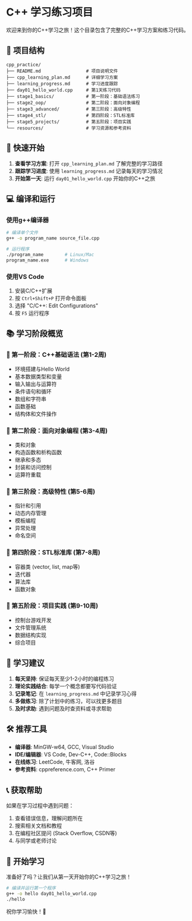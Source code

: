 # C++ 学习练习项目

欢迎来到你的C++学习之旅！这个目录包含了完整的C++学习方案和练习代码。

## 📁 项目结构

```
cpp_practice/
├── README.md                 # 项目说明文件
├── cpp_learning_plan.md      # 详细学习方案
├── learning_progress.md      # 学习进度跟踪
├── day01_hello_world.cpp     # 第1天练习代码
├── stage1_basics/            # 第一阶段：基础语法练习
├── stage2_oop/               # 第二阶段：面向对象编程
├── stage3_advanced/          # 第三阶段：高级特性
├── stage4_stl/               # 第四阶段：STL标准库
├── stage5_projects/          # 第五阶段：项目实践
└── resources/                # 学习资源和参考资料
```

## 🚀 快速开始

1. **查看学习方案**: 打开 `cpp_learning_plan.md` 了解完整的学习路径
2. **跟踪学习进度**: 使用 `learning_progress.md` 记录每天的学习情况
3. **开始第一天**: 运行 `day01_hello_world.cpp` 开始你的C++之旅

## 💻 编译和运行

### 使用g++编译器
```bash
# 编译单个文件
g++ -o program_name source_file.cpp

# 运行程序
./program_name        # Linux/Mac
program_name.exe      # Windows
```

### 使用VS Code
1. 安装C/C++扩展
2. 按 `Ctrl+Shift+P` 打开命令面板
3. 选择 "C/C++: Edit Configurations"
4. 按 `F5` 运行程序

## 📚 学习阶段概览

### 🎯 第一阶段：C++基础语法 (第1-2周)
- 环境搭建与Hello World
- 基本数据类型和变量
- 输入输出与运算符
- 条件语句和循环
- 数组和字符串
- 函数基础
- 结构体和文件操作

### 🎯 第二阶段：面向对象编程 (第3-4周)
- 类和对象
- 构造函数和析构函数
- 继承和多态
- 封装和访问控制
- 运算符重载

### 🎯 第三阶段：高级特性 (第5-6周)
- 指针和引用
- 动态内存管理
- 模板编程
- 异常处理
- 命名空间

### 🎯 第四阶段：STL标准库 (第7-8周)
- 容器类 (vector, list, map等)
- 迭代器
- 算法库
- 函数对象

### 🎯 第五阶段：项目实践 (第9-10周)
- 控制台游戏开发
- 文件管理系统
- 数据结构实现
- 综合项目

## 📝 学习建议

1. **每天坚持**: 保证每天至少1-2小时的编程练习
2. **理论实践结合**: 每学一个概念都要写代码验证
3. **记录笔记**: 在 `learning_progress.md` 中记录学习心得
4. **多做练习**: 除了计划中的练习，可以找更多题目
5. **及时求助**: 遇到问题及时查资料或寻求帮助

## 🛠️ 推荐工具

- **编译器**: MinGW-w64, GCC, Visual Studio
- **IDE/编辑器**: VS Code, Dev-C++, Code::Blocks
- **在线练习**: LeetCode, 牛客网, 洛谷
- **参考资料**: cppreference.com, C++ Primer

## 📞 获取帮助

如果在学习过程中遇到问题：
1. 查看错误信息，理解问题所在
2. 搜索相关文档和教程
3. 在编程社区提问 (Stack Overflow, CSDN等)
4. 与同学或老师讨论

## 🎉 开始学习

准备好了吗？让我们从第一天开始你的C++学习之旅！

```bash
# 编译并运行第一个程序
g++ -o hello day01_hello_world.cpp
./hello
```

祝你学习愉快！💪
